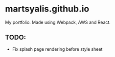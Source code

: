 # martsyalis.github.io

My portfolio. Made using Webpack, AWS and React. 


## TODO:
- Fix splash page rendering before style sheet
